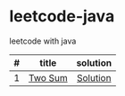 # leetcode-java
leetcode with java

| # | title | solution |
| :-----: | :-----: | :-----: |
| 1 | [Two Sum](https://leetcode.com/problems/two-sum/#/description) | [Solution](src/twoSum) |

